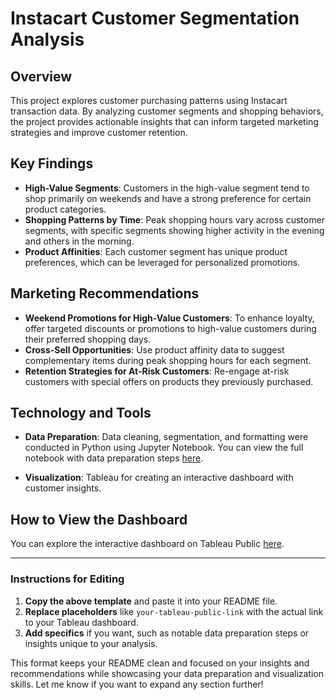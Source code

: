 # Instacart Customer Segmentation Analysis

## Overview
This project explores customer purchasing patterns using Instacart transaction data. By analyzing customer segments and shopping behaviors, the project provides actionable insights that can inform targeted marketing strategies and improve customer retention.

## Key Findings
- **High-Value Segments**: Customers in the high-value segment tend to shop primarily on weekends and have a strong preference for certain product categories.
- **Shopping Patterns by Time**: Peak shopping hours vary across customer segments, with specific segments showing higher activity in the evening and others in the morning.
- **Product Affinities**: Each customer segment has unique product preferences, which can be leveraged for personalized promotions.

## Marketing Recommendations
- **Weekend Promotions for High-Value Customers**: To enhance loyalty, offer targeted discounts or promotions to high-value customers during their preferred shopping days.
- **Cross-Sell Opportunities**: Use product affinity data to suggest complementary items during peak shopping hours for each segment.
- **Retention Strategies for At-Risk Customers**: Re-engage at-risk customers with special offers on products they previously purchased.

## Technology and Tools
- **Data Preparation**: Data cleaning, segmentation, and formatting were conducted in Python using Jupyter Notebook. You can view the full notebook with data preparation steps [here](link-to-your-notebook).

- **Visualization**: Tableau for creating an interactive dashboard with customer insights.

## How to View the Dashboard
You can explore the interactive dashboard on Tableau Public [here](your-tableau-public-link).

---

### Instructions for Editing
1. **Copy the above template** and paste it into your README file.
2. **Replace placeholders** like `your-tableau-public-link` with the actual link to your Tableau dashboard.
3. **Add specifics** if you want, such as notable data preparation steps or insights unique to your analysis.

This format keeps your README clean and focused on your insights and recommendations while showcasing your data preparation and visualization skills. Let me know if you want to expand any section further!
